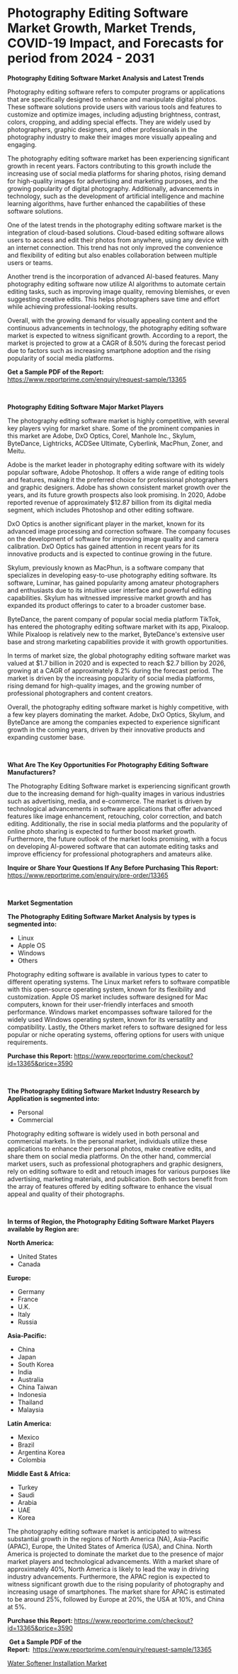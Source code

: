 <p><h1>Photography Editing Software Market Growth, Market Trends, COVID-19 Impact, and Forecasts for period from 2024 - 2031</h1></p><p><strong>Photography Editing Software Market Analysis and Latest Trends</strong></p>
<p><p>Photography editing software refers to computer programs or applications that are specifically designed to enhance and manipulate digital photos. These software solutions provide users with various tools and features to customize and optimize images, including adjusting brightness, contrast, colors, cropping, and adding special effects. They are widely used by photographers, graphic designers, and other professionals in the photography industry to make their images more visually appealing and engaging.</p><p>The photography editing software market has been experiencing significant growth in recent years. Factors contributing to this growth include the increasing use of social media platforms for sharing photos, rising demand for high-quality images for advertising and marketing purposes, and the growing popularity of digital photography. Additionally, advancements in technology, such as the development of artificial intelligence and machine learning algorithms, have further enhanced the capabilities of these software solutions.</p><p>One of the latest trends in the photography editing software market is the integration of cloud-based solutions. Cloud-based editing software allows users to access and edit their photos from anywhere, using any device with an internet connection. This trend has not only improved the convenience and flexibility of editing but also enables collaboration between multiple users or teams.</p><p>Another trend is the incorporation of advanced AI-based features. Many photography editing software now utilize AI algorithms to automate certain editing tasks, such as improving image quality, removing blemishes, or even suggesting creative edits. This helps photographers save time and effort while achieving professional-looking results.</p><p>Overall, with the growing demand for visually appealing content and the continuous advancements in technology, the photography editing software market is expected to witness significant growth. According to a report, the market is projected to grow at a CAGR of 8.50% during the forecast period due to factors such as increasing smartphone adoption and the rising popularity of social media platforms.</p></p>
<p><strong>Get a Sample PDF of the Report:&nbsp;</strong> <a href="https://www.reportprime.com/enquiry/request-sample/13365">https://www.reportprime.com/enquiry/request-sample/13365</a></p>
<p>&nbsp;</p>
<p><strong>Photography Editing Software Major Market Players</strong></p>
<p><p>The photography editing software market is highly competitive, with several key players vying for market share. Some of the prominent companies in this market are Adobe, DxO Optics, Corel, Manhole Inc., Skylum, ByteDance, Lightricks, ACDSee Ultimate, Cyberlink, MacPhun, Zoner, and Meitu.</p><p>Adobe is the market leader in photography editing software with its widely popular software, Adobe Photoshop. It offers a wide range of editing tools and features, making it the preferred choice for professional photographers and graphic designers. Adobe has shown consistent market growth over the years, and its future growth prospects also look promising. In 2020, Adobe reported revenue of approximately $12.87 billion from its digital media segment, which includes Photoshop and other editing software.</p><p>DxO Optics is another significant player in the market, known for its advanced image processing and correction software. The company focuses on the development of software for improving image quality and camera calibration. DxO Optics has gained attention in recent years for its innovative products and is expected to continue growing in the future.</p><p>Skylum, previously known as MacPhun, is a software company that specializes in developing easy-to-use photography editing software. Its software, Luminar, has gained popularity among amateur photographers and enthusiasts due to its intuitive user interface and powerful editing capabilities. Skylum has witnessed impressive market growth and has expanded its product offerings to cater to a broader customer base.</p><p>ByteDance, the parent company of popular social media platform TikTok, has entered the photography editing software market with its app, Pixaloop. While Pixaloop is relatively new to the market, ByteDance's extensive user base and strong marketing capabilities provide it with growth opportunities.</p><p>In terms of market size, the global photography editing software market was valued at $1.7 billion in 2020 and is expected to reach $2.7 billion by 2026, growing at a CAGR of approximately 8.2% during the forecast period. The market is driven by the increasing popularity of social media platforms, rising demand for high-quality images, and the growing number of professional photographers and content creators.</p><p>Overall, the photography editing software market is highly competitive, with a few key players dominating the market. Adobe, DxO Optics, Skylum, and ByteDance are among the companies expected to experience significant growth in the coming years, driven by their innovative products and expanding customer base.</p></p>
<p>&nbsp;</p>
<p><strong>What Are The Key Opportunities For Photography Editing Software Manufacturers?</strong></p>
<p><p>The Photography Editing Software market is experiencing significant growth due to the increasing demand for high-quality images in various industries such as advertising, media, and e-commerce. The market is driven by technological advancements in software applications that offer advanced features like image enhancement, retouching, color correction, and batch editing. Additionally, the rise in social media platforms and the popularity of online photo sharing is expected to further boost market growth. Furthermore, the future outlook of the market looks promising, with a focus on developing AI-powered software that can automate editing tasks and improve efficiency for professional photographers and amateurs alike.</p></p>
<p><strong>Inquire or Share Your Questions If Any Before Purchasing This Report:</strong> <a href="https://www.reportprime.com/enquiry/pre-order/13365">https://www.reportprime.com/enquiry/pre-order/13365</a></p>
<p>&nbsp;</p>
<p><strong>Market Segmentation</strong></p>
<p><strong>The Photography Editing Software Market Analysis by types is segmented into:</strong></p>
<p><ul><li>Linux</li><li>Apple OS</li><li>Windows</li><li>Others</li></ul></p>
<p><p>Photography editing software is available in various types to cater to different operating systems. The Linux market refers to software compatible with this open-source operating system, known for its flexibility and customization. Apple OS market includes software designed for Mac computers, known for their user-friendly interfaces and smooth performance. Windows market encompasses software tailored for the widely used Windows operating system, known for its versatility and compatibility. Lastly, the Others market refers to software designed for less popular or niche operating systems, offering options for users with unique requirements.</p></p>
<p><strong>Purchase this Report:&nbsp;</strong><a href="https://www.reportprime.com/checkout?id=13365&price=3590">https://www.reportprime.com/checkout?id=13365&price=3590</a></p>
<p>&nbsp;</p>
<p><strong>The Photography Editing Software Market Industry Research by Application is segmented into:</strong></p>
<p><ul><li>Personal</li><li>Commercial</li></ul></p>
<p><p>Photography editing software is widely used in both personal and commercial markets. In the personal market, individuals utilize these applications to enhance their personal photos, make creative edits, and share them on social media platforms. On the other hand, commercial market users, such as professional photographers and graphic designers, rely on editing software to edit and retouch images for various purposes like advertising, marketing materials, and publication. Both sectors benefit from the array of features offered by editing software to enhance the visual appeal and quality of their photographs.</p></p>
<p>&nbsp;</p>
<p><strong>In terms of Region, the Photography Editing Software Market Players available by Region are:</strong></p>
<p>
    <p> <strong> North America: </strong>
        <ul>
            <li>United States</li>
            <li>Canada</li>
        </ul>
        </p> 
    <p> <strong> Europe: </strong>
        <ul>
            <li>Germany</li>
            <li>France</li>
            <li>U.K.</li>
            <li>Italy</li>
            <li>Russia</li>
        </ul>
        </p> 
    <p> <strong> Asia-Pacific: </strong>
        <ul>
            <li>China</li>
            <li>Japan</li>
            <li>South Korea</li>
            <li>India</li>
            <li>Australia</li>
            <li>China Taiwan</li>
            <li>Indonesia</li>
            <li>Thailand</li>
            <li>Malaysia</li>
        </ul>
        </p> 
    <p> <strong> Latin America: </strong>
        <ul>
            <li>Mexico</li>
            <li>Brazil</li>
            <li>Argentina Korea</li>
            <li>Colombia</li>
        </ul>
        </p> 
    <p> <strong> Middle East & Africa: </strong>
        <ul>
            <li>Turkey</li>
            <li>Saudi</li>
            <li>Arabia</li>
            <li>UAE</li>
            <li>Korea</li>
        </ul>
    </p>
    </p>
<p><p>The photography editing software market is anticipated to witness substantial growth in the regions of North America (NA), Asia-Pacific (APAC), Europe, the United States of America (USA), and China. North America is projected to dominate the market due to the presence of major market players and technological advancements. With a market share of approximately 40%, North America is likely to lead the way in driving industry advancements. Furthermore, the APAC region is expected to witness significant growth due to the rising popularity of photography and increasing usage of smartphones. The market share for APAC is estimated to be around 25%, followed by Europe at 20%, the USA at 10%, and China at 5%.</p></p>
<p><strong>Purchase this Report: </strong><a href="https://www.reportprime.com/checkout?id=13365&price=3590">https://www.reportprime.com/checkout?id=13365&price=3590</a></p>
<p>&nbsp;<strong>Get a Sample PDF of the Report:&nbsp;&nbsp;</strong><a href="https://www.reportprime.com/enquiry/request-sample/13365">https://www.reportprime.com/enquiry/request-sample/13365</a></p>
<p><strong></strong></p>
<p><p><a href="https://github.com/BryceTownsendr/Market-Research-Report-List-3/blob/main/water-softener-installation-market.md">Water Softener Installation Market</a></p></p>